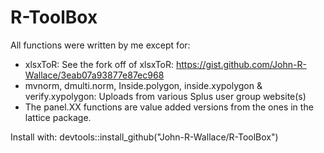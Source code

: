 R-ToolBox
============================
All functions were written by me except for:

- xlsxToR: See the fork off of xlsxToR: https://gist.github.com/John-R-Wallace/3eab07a93877e87ec968
- mvnorm, dmulti.norm, Inside.polygon, inside.xypolygon & verify.xypolygon: Uploads from various Splus user group website(s)
- The panel.XX functions are value added versions from the ones in the lattice package.
 
Install with: devtools::install_github("John-R-Wallace/R-ToolBox")
